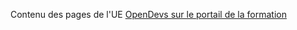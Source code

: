 Contenu des pages de l'UE [OpenDevs sur le portail de la formation][fil]

[fil]: http://www.fil.univ-lille1.fr/portail/index.php?dipl=L&sem=S6&ue=OpenDevs
